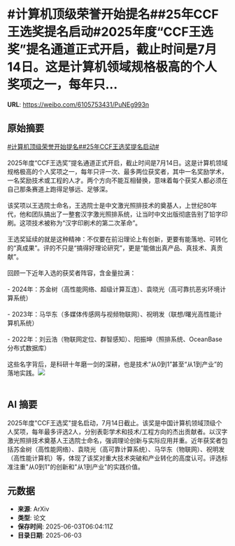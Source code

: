 # #计算机顶级荣誉开始提名##25年CCF王选奖提名启动#2025年度“CCF王选奖”提名通道正式开启，截止时间是7月14日。这是计算机领域规格极高的个人奖项之一，每年只...

**URL**: https://weibo.com/6105753431/PuNEg993n

## 原始摘要

<a href="https://m.weibo.cn/search?containerid=231522type%3D1%26t%3D10%26q%3D%23%E8%AE%A1%E7%AE%97%E6%9C%BA%E9%A1%B6%E7%BA%A7%E8%8D%A3%E8%AA%89%E5%BC%80%E5%A7%8B%E6%8F%90%E5%90%8D%23&amp;extparam=%23%E8%AE%A1%E7%AE%97%E6%9C%BA%E9%A1%B6%E7%BA%A7%E8%8D%A3%E8%AA%89%E5%BC%80%E5%A7%8B%E6%8F%90%E5%90%8D%23" data-hide=""><span class="surl-text">#计算机顶级荣誉开始提名#</span></a><a href="https://m.weibo.cn/search?containerid=231522type%3D1%26t%3D10%26q%3D%2325%E5%B9%B4CCF%E7%8E%8B%E9%80%89%E5%A5%96%E6%8F%90%E5%90%8D%E5%90%AF%E5%8A%A8%23&amp;extparam=%2325%E5%B9%B4CCF%E7%8E%8B%E9%80%89%E5%A5%96%E6%8F%90%E5%90%8D%E5%90%AF%E5%8A%A8%23" data-hide=""><span class="surl-text">#25年CCF王选奖提名启动#</span></a><br><br>2025年度“CCF王选奖”提名通道正式开启，截止时间是7月14日。这是计算机领域规格极高的个人奖项之一，每年只评一次、最多两位获奖者，其中一名奖励学术，一名奖励技术或工程的人才。两个方向不能互相替换，意味着每个获奖人都必须在自己那条赛道上跑得足够远、足够深。<br><br>该奖项以王选院士命名，王选院士是中文激光照排技术的奠基人，上世纪80年代，他和团队搞出了一整套汉字激光照排系统，让当时中文出版彻底告别了铅字印刷。这项技术被称为“汉字印刷术的第二次革命”。<br><br>王选奖延续的就是这种精神：不仅要在前沿理论上有创新，更要有能落地、可转化的“真成果”。评的不只是“搞得好理论研究”，更是“能做出真产品、真技术、真贡献”。<br><br>回顾一下近年入选的获奖者阵容，含金量拉满：<br><br>- 2024年：苏金树（高性能网络、超级计算互连）、袁晓光（高可靠抗恶劣环境计算系统）<br><br>- 2023年：马华东（多媒体传感网与视频物联网）、祝明发（联想/曙光高性能计算机系统）<br><br>- 2022年：刘云浩（物联网定位、群智感知）、阳振坤（照排系统、OceanBase分布式数据库）<br><br>这些名字背后，是科研十年磨一剑的深耕，也是技术“从0到1”甚至“从1到产业”的落地实践。<img style="" src="https://tvax1.sinaimg.cn/large/006Fd7o3gy1i21you22d4j31am148tp6.jpg" referrerpolicy="no-referrer"><br><br>

## AI 摘要

2025年度"CCF王选奖"提名启动，7月14日截止。该奖是中国计算机领域顶级个人奖项，每年最多评选2人，分别表彰学术和技术/工程方向的杰出贡献者。以汉字激光照排技术奠基人王选院士命名，强调理论创新与实际应用并重。近年获奖者包括苏金树（高性能网络）、袁晓光（高可靠计算系统）、马华东（物联网）、祝明发（高性能计算机）等，体现了该奖对重大技术突破和产业转化的高度认可。评选标准注重"从0到1"的创新和"从1到产业"的实践价值。

## 元数据

- **来源**: ArXiv
- **类型**: 论文
- **保存时间**: 2025-06-03T06:04:11Z
- **目录日期**: 2025-06-03
